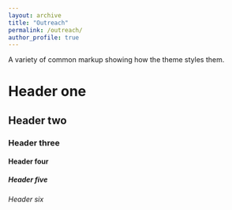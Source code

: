 ```yaml
---
layout: archive
title: "Outreach"
permalink: /outreach/
author_profile: true
---
```


A variety of common markup showing how the theme styles them.

# Header one

## Header two

### Header three

#### Header four

##### Header five

###### Header six
